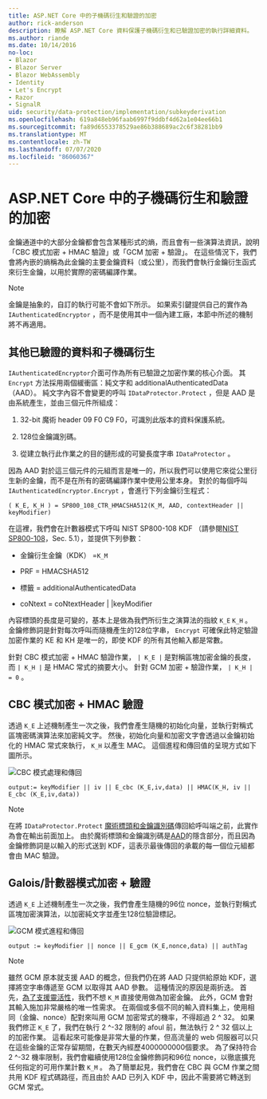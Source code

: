 ```yaml
---
title: ASP.NET Core 中的子機碼衍生和驗證的加密
author: rick-anderson
description: 瞭解 ASP.NET Core 資料保護子機碼衍生和已驗證加密的執行詳細資料。
ms.author: riande
ms.date: 10/14/2016
no-loc:
- Blazor
- Blazor Server
- Blazor WebAssembly
- Identity
- Let's Encrypt
- Razor
- SignalR
uid: security/data-protection/implementation/subkeyderivation
ms.openlocfilehash: 619a848eb96faab6997f9ddbf4d62a1e04ee66b1
ms.sourcegitcommit: fa89d6553378529ae86b388689ac2c6f38281bb9
ms.translationtype: MT
ms.contentlocale: zh-TW
ms.lasthandoff: 07/07/2020
ms.locfileid: "86060367"
---
```

# <a name="subkey-derivation-and-authenticated-encryption-in-aspnet-core"></a>ASP.NET Core 中的子機碼衍生和驗證的加密

<a name="data-protection-implementation-subkey-derivation"></a>

金鑰通道中的大部分金鑰都會包含某種形式的熵，而且會有一些演算法資訊，說明「CBC 模式加密 + HMAC 驗證」或「GCM 加密 + 驗證」。 在這些情況下，我們會將內嵌的熵稱為此金鑰的主要金鑰資料（或公里），而我們會執行金鑰衍生函式來衍生金鑰，以用於實際的密碼編譯作業。

> [!NOTE]
> 金鑰是抽象的，自訂的執行可能不會如下所示。 如果索引鍵提供自己的實作為 `IAuthenticatedEncryptor` ，而不是使用其中一個內建工廠，本節中所述的機制將不再適用。

<a name="data-protection-implementation-subkey-derivation-aad"></a>

## <a name="additional-authenticated-data-and-subkey-derivation"></a>其他已驗證的資料和子機碼衍生

`IAuthenticatedEncryptor`介面可作為所有已驗證之加密作業的核心介面。 其 `Encrypt` 方法採用兩個緩衝區：純文字和 additionalAuthenticatedData （AAD）。 純文字內容不會變更的呼叫 `IDataProtector.Protect` ，但是 AAD 是由系統產生，並由三個元件所組成：

1. 32-bit 魔術 header 09 F0 C9 F0，可識別此版本的資料保護系統。

2. 128位金鑰識別碼。

3. 從建立執行此作業之的目的鏈形成的可變長度字串 `IDataProtector` 。

因為 AAD 對於這三個元件的元組而言是唯一的，所以我們可以使用它來從公里衍生新的金鑰，而不是在所有的密碼編譯作業中使用公里本身。 對於的每個呼叫 `IAuthenticatedEncryptor.Encrypt` ，會進行下列金鑰衍生程式：

`( K_E, K_H ) = SP800_108_CTR_HMACSHA512(K_M, AAD, contextHeader || keyModifier)`

在這裡，我們會在計數器模式下呼叫 NIST SP800-108 KDF （請參閱[NIST SP800-108](https://nvlpubs.nist.gov/nistpubs/Legacy/SP/nistspecialpublication800-108.pdf)，Sec. 5.1），並提供下列參數：

* 金鑰衍生金鑰（KDK） =`K_M`

* PRF = HMACSHA512

* 標籤 = additionalAuthenticatedData

* coNtext = coNtextHeader | |keyModifier

內容標頭的長度是可變的，基本上是做為我們所衍生之演算法的指紋 `K_E` `K_H` 。 金鑰修飾詞是針對每次呼叫而隨機產生的128位字串， `Encrypt` 可確保此特定驗證加密作業的 KE 和 KH 是唯一的，即使 KDF 的所有其他輸入都是常數。

針對 CBC 模式加密 + HMAC 驗證作業， `| K_E |` 是對稱區塊加密金鑰的長度，而 `| K_H |` 是 HMAC 常式的摘要大小。 針對 GCM 加密 + 驗證作業， `| K_H | = 0` 。

## <a name="cbc-mode-encryption--hmac-validation"></a>CBC 模式加密 + HMAC 驗證

透過 `K_E` 上述機制產生一次之後，我們會產生隨機的初始化向量，並執行對稱式區塊密碼演算法來加密純文字。 然後，初始化向量和加密文字會透過以金鑰初始化的 HMAC 常式來執行， `K_H` 以產生 MAC。 這個進程和傳回值的呈現方式如下圖所示。

![CBC 模式處理和傳回](subkeyderivation/_static/cbcprocess.png)

`output:= keyModifier || iv || E_cbc (K_E,iv,data) || HMAC(K_H, iv || E_cbc (K_E,iv,data))`

> [!NOTE]
> 在將 `IDataProtector.Protect` [魔術標頭和金鑰識別碼](xref:security/data-protection/implementation/authenticated-encryption-details)傳回給呼叫端之前，此實作為會在輸出前面加上。 由於魔術標頭和金鑰識別碼是[AAD](xref:security/data-protection/implementation/subkeyderivation#data-protection-implementation-subkey-derivation-aad)的隱含部分，而且因為金鑰修飾詞是以輸入的形式送到 KDF，這表示最後傳回的承載的每一個位元組都會由 MAC 驗證。

## <a name="galoiscounter-mode-encryption--validation"></a>Galois/計數器模式加密 + 驗證

透過 `K_E` 上述機制產生一次之後，我們會產生隨機的96位 nonce，並執行對稱式區塊加密演算法，以加密純文字並產生128位驗證標記。

![GCM 模式進程和傳回](subkeyderivation/_static/galoisprocess.png)

`output := keyModifier || nonce || E_gcm (K_E,nonce,data) || authTag`

> [!NOTE]
> 雖然 GCM 原本就支援 AAD 的概念，但我們仍在將 AAD 只提供給原始 KDF，選擇將空字串傳遞至 GCM 以取得其 AAD 參數。 這種情況的原因是兩折迭。 首先，[為了支援靈活性](xref:security/data-protection/implementation/context-headers#data-protection-implementation-context-headers)，我們不想 `K_M` 直接使用做為加密金鑰。 此外，GCM 會對其輸入施加非常嚴格的唯一性需求。 在兩個或多個不同的輸入資料集上，使用相同（金鑰、nonce）配對來叫用 GCM 加密常式的機率，不得超過 2 ^ 32。 如果我們修正 `K_E` 了，我們在執行 2 ^-32 限制的 afoul 前，無法執行 2 ^ 32 個以上的加密作業。 這看起來可能像是非常大量的作業，但高流量的 web 伺服器可以只在這些金鑰的正常存留期間，在數天內經歷4000000000個要求。 為了保持符合 2 ^-32 機率限制，我們會繼續使用128位金鑰修飾詞和96位 nonce，以徹底擴充任何指定的可用作業計數 `K_M` 。 為了簡單起見，我們會在 CBC 與 GCM 作業之間共用 KDF 程式碼路徑，而且由於 AAD 已列入 KDF 中，因此不需要將它轉送到 GCM 常式。
